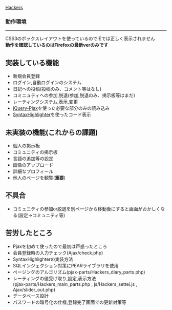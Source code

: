 [Hackers](http://penguin.zombie.jp/Hackers_top.php)  
### 動作環境
***
CSS3のボックスレイアウトを使っているのでIEでは正しく表示されません  
**動作を確認しているのはFirefoxの最新verのみです**

## 実装している機能
* 新規会員登録
* ログイン,自動ログインのシステム
* 日記への投稿(投稿のみ、コメント等はなし)
* コミニュティへの参加,脱退(参加,脱退のみ、掲示板等はまだ)
* レーティングシステム,表示,変更
* [jQuery-Pjax](https://github.com/defunkt/jquery-pjax)を使った必要な部分のみの読み込み
* [SyntaxHighlighter](http://alexgorbatchev.com/SyntaxHighlighter/)を使ったコード表示

## 未実装の機能(これからの課題)
* 個人の掲示板
* コミュニティの掲示板
* 言語の追加等の設定
* 画像のアップロード
* 詳細なプロフィール
* 他人のページを観覧(**重要**)

## 不具合
* コミュニティの参加or脱退を別ページから移動後にすると画面がおかしくなる(設定→コミュニティ等)

## 苦労したところ
* Pjaxを初めて使ったので最初は戸惑ったところ
* 会員登録時の入力チェック(Ajax/check.php)
* SyntaxHighlighterの実装方法
* SQLインジェクション対策にPEARライブラリを使用
* ページングのアルゴリズム(pjax-parts/Hackers_diary_parts.php)
* レーティングの値受け取り,設定,表示方法  
(pjax-parts/Hackers_main_parts.php , js/Hackers_settei.js , Ajax/slider_out.php)
* データベース設計
* パスワードの暗号化の仕様,登録完了画面での更新対策等